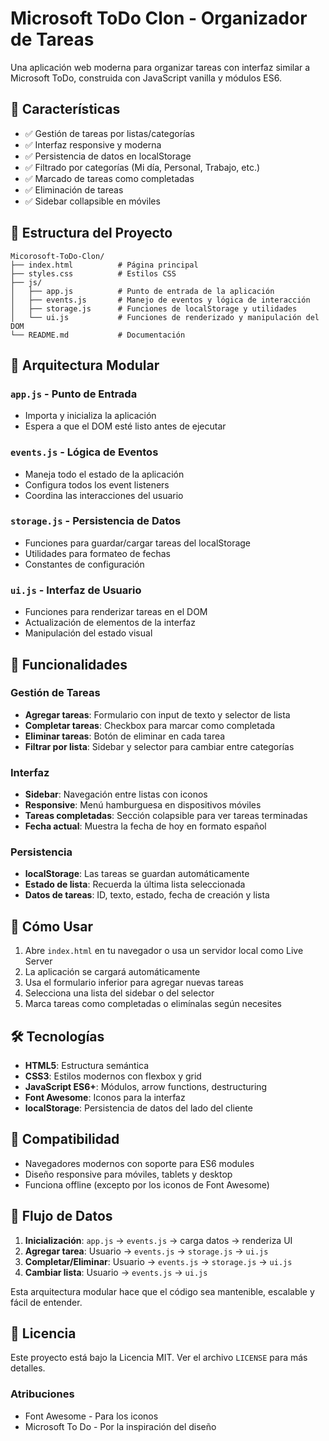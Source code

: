 # Microsoft ToDo Clon - Organizador de Tareas

Una aplicación web moderna para organizar tareas con interfaz similar a Microsoft ToDo, construida con JavaScript vanilla y módulos ES6.

## 🚀 Características

- ✅ Gestión de tareas por listas/categorías
- ✅ Interfaz responsive y moderna
- ✅ Persistencia de datos en localStorage
- ✅ Filtrado por categorías (Mi día, Personal, Trabajo, etc.)
- ✅ Marcado de tareas como completadas
- ✅ Eliminación de tareas
- ✅ Sidebar collapsible en móviles

## 📁 Estructura del Proyecto

```
Micorosoft-ToDo-Clon/
├── index.html          # Página principal
├── styles.css          # Estilos CSS
├── js/
│   ├── app.js          # Punto de entrada de la aplicación
│   ├── events.js       # Manejo de eventos y lógica de interacción
│   ├── storage.js      # Funciones de localStorage y utilidades
│   └── ui.js           # Funciones de renderizado y manipulación del DOM
└── README.md           # Documentación
```

## 🔧 Arquitectura Modular

### `app.js` - Punto de Entrada
- Importa y inicializa la aplicación
- Espera a que el DOM esté listo antes de ejecutar

### `events.js` - Lógica de Eventos
- Maneja todo el estado de la aplicación
- Configura todos los event listeners
- Coordina las interacciones del usuario

### `storage.js` - Persistencia de Datos
- Funciones para guardar/cargar tareas del localStorage
- Utilidades para formateo de fechas
- Constantes de configuración

### `ui.js` - Interfaz de Usuario
- Funciones para renderizar tareas en el DOM
- Actualización de elementos de la interfaz
- Manipulación del estado visual

## 🎯 Funcionalidades

### Gestión de Tareas
- **Agregar tareas**: Formulario con input de texto y selector de lista
- **Completar tareas**: Checkbox para marcar como completada
- **Eliminar tareas**: Botón de eliminar en cada tarea
- **Filtrar por lista**: Sidebar y selector para cambiar entre categorías

### Interfaz
- **Sidebar**: Navegación entre listas con iconos
- **Responsive**: Menú hamburguesa en dispositivos móviles
- **Tareas completadas**: Sección colapsible para ver tareas terminadas
- **Fecha actual**: Muestra la fecha de hoy en formato español

### Persistencia
- **localStorage**: Las tareas se guardan automáticamente
- **Estado de lista**: Recuerda la última lista seleccionada
- **Datos de tareas**: ID, texto, estado, fecha de creación y lista

## 🚀 Cómo Usar

1. Abre `index.html` en tu navegador o usa un servidor local como Live Server
2. La aplicación se cargará automáticamente
3. Usa el formulario inferior para agregar nuevas tareas
4. Selecciona una lista del sidebar o del selector
5. Marca tareas como completadas o elimínalas según necesites

## 🛠️ Tecnologías

- **HTML5**: Estructura semántica
- **CSS3**: Estilos modernos con flexbox y grid
- **JavaScript ES6+**: Módulos, arrow functions, destructuring
- **Font Awesome**: Iconos para la interfaz
- **localStorage**: Persistencia de datos del lado del cliente

## 📱 Compatibilidad

- Navegadores modernos con soporte para ES6 modules
- Diseño responsive para móviles, tablets y desktop
- Funciona offline (excepto por los iconos de Font Awesome)

## 🔄 Flujo de Datos

1. **Inicialización**: `app.js` → `events.js` → carga datos → renderiza UI
2. **Agregar tarea**: Usuario → `events.js` → `storage.js` → `ui.js`
3. **Completar/Eliminar**: Usuario → `events.js` → `storage.js` → `ui.js`
4. **Cambiar lista**: Usuario → `events.js` → `ui.js`

Esta arquitectura modular hace que el código sea mantenible, escalable y fácil de entender.

## 📄 Licencia

Este proyecto está bajo la Licencia MIT. Ver el archivo `LICENSE` para más detalles.

### Atribuciones
- Font Awesome - Para los iconos
- Microsoft To Do - Por la inspiración del diseño
